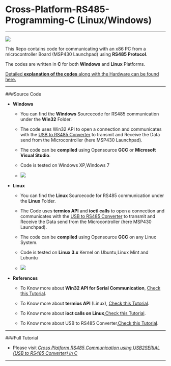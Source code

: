 # Cross-Platform-RS485-Programming-C (Linux/Windows)
------------------------------------------------------------------------------------------------

<img src ="http://s25.postimg.org/miw3bhv33/launchpad_interface_usb2serial.jpg"/>

This Repo contains code for communicating with an x86 PC from a microcontroller Board (MSP430 Launchpad) using **RS485 Protocol**.

The codes are written in **C** for both **Windows** and **Linux** Platforms.

<a href="http://xanthium.in/Cross-Platform-RS485-Communication-using-USB-to-RS485-converter"> Detailed **explanation of the codes** along with the Hardware can be found here.</a>

--------------------------------------------------------------------------------------------------------------------------
###Source Code 

- **Windows**

  - You can find the **Windows** Sourcecode for RS485 communication under the **Win32** Folder.

  - The code uses Win32 API to open a connection and communicates with the <a href="http://xanthium.in/USB-to-Serial-RS232-RS485-Converter">USB to RS485 Converter</a> to transmit and Receive the Data send from the Microcontroller (here MSP430 Launchpad).

  - The code can be **compiled** using Opensource **GCC** or **Microsoft Visual Studio**.
  - Code is tested on Windows XP,Windows 7
  - <img src = "http://s25.postimg.org/ru7bl7pnj/rs485_data_reception_wait.jpg" />

- **Linux**

   - You can find the **Linux** Sourcecode for RS485 communication under the **Linux** Folder.
   
   - The Code uses **termios API** and **ioctl calls** to open a connection and communicates with the <a href="http://xanthium.in/USB-to-Serial-RS232-RS485-Converter">USB to RS485 Converter</a> to transmit and Receive the Data send from the Microcontroller (here MSP430 Launchpad).
    
   - The code can be **compiled** using Opensource **GCC** on any Linux System.
   
   - Code is tested on **Linux 3.x** Kernel on Ubuntu,Linux Mint and Lubuntu
   - <img src = "http://s25.postimg.org/8sxvrpggv/rs485_data_reception_linux.jpg" />
    
- **References**
 
  -  To Know more about **Win32 API for Serial Communication**,  <a href="http://xanthium.in/Serial-Port-Programming-using-Win32-API">Check this Tutorial</a>.
   
  -  To Know more about **termios API** (Linux), <a href ="http://xanthium.in/Serial-Port-Programming-on-Linux"> Check this Tutorial</a>.
    
  -  To Know more about  **ioct calls on Linux**,<a href ="http://xanthium.in/Controlling-RTS-and-DTR-pins-SerialPort-in-Linux">Check this Tutorial</a>.
    
  -  To Know more about USB to RS485 Converter,<a href="http://xanthium.in/USB-to-Serial-RS232-RS485-Converter">Check this Tutorial</a>.

----------------------------------------------------------------------------------------------------------------------------
###Full Tutorial 

- Please visit <a href = "http://xanthium.in/Cross-Platform-RS485-Communication-using-USB-to-RS485-converter">*Cross Platform RS485 Communication using USB2SERIAL (USB to RS485 Converter) in C* </a>

---------------------------------------------------------------------------------------------------------------------------

